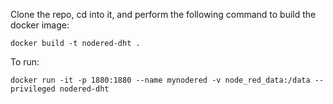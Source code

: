 Clone the repo, cd into it, and perform the following command to build the docker image:
```
docker build -t nodered-dht .
```
To run:
```
docker run -it -p 1880:1880 --name mynodered -v node_red_data:/data --privileged nodered-dht
```
